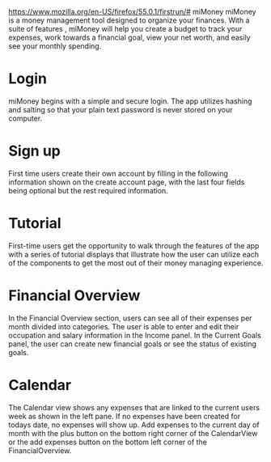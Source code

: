 https://www.mozilla.org/en-US/firefox/55.0.1/firstrun/# miMoney
miMoney is a money management tool designed to organize your finances. With a suite of features , miMoney will help you create a budget to track your expenses, work towards a financial goal, view your net worth, and easily see your monthly spending.

# Login
miMoney begins with a simple and secure login. The app utilizes hashing and salting so that your plain text password is never stored on your computer.

# Sign up
First time users create their own account by filling in the following information shown on the create account page, with the last four fields being optional but the rest required information.

# Tutorial
First-time users get the opportunity to walk through the features of the app with a series of tutorial displays that illustrate how the user can utilize each of the components to get the most out of their money managing experience.

# Financial Overview
In the Financial Overview section, users can see all of their expenses per month divided into categories. The user is able to enter  and edit their occupation and salary information in the Income panel. In the Current Goals panel, the user can create new financial goals or see the status of existing goals.

# Calendar
The Calendar view shows any expenses that are linked to the current users week as shown in the left pane. If no expenses have been created for todays date, no expenses will show up. Add expenses to the current day of month with the plus button on the bottom right corner of the CalendarView or the add expenses button on the bottom left corner of the FinancialOverview.
